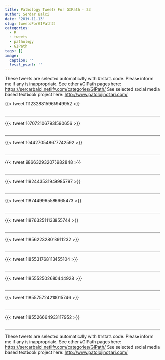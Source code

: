```yaml
---
title: Pathology Tweets For GIPath - 23
author: Serdar Balci
date: '2019-11-13'
slug: tweetsForGIPath23
categories:
  - R
  - tweets
  - pathology
  - GIPath
tags: []
image:
  caption: ''
  focal_point: ''
---
```



These tweets are selected automatically with #rstats code. Please inform me if any is inappropriate.
See other #GIPath pages here: https://serdarbalci.netlify.com/categories/GIPath/ 
See selected social media based textbook project here: http://www.patolojinotlari.com/

{{< tweet 1112328815965949952 >}}
<br>
<br>
<hr>
{{< tweet 1070721067931590656 >}}
<br>
<br>
<hr>
{{< tweet 1044270548677742592 >}}
<br>
<br>
<hr>
{{< tweet 986632932075982848 >}}
<br>
<br>
<hr>
{{< tweet 1192443531949985797 >}}
<br>
<br>
<hr>
{{< tweet 1187449965586665473 >}}
<br>
<br>
<hr>
{{< tweet 1187632511133855744 >}}
<br>
<br>
<hr>
{{< tweet 1185622328018911232 >}}
<br>
<br>
<hr>
{{< tweet 1185531768113455104 >}}
<br>
<br>
<hr>
{{< tweet 1185552502680444928 >}}
<br>
<br>
<hr>
{{< tweet 1185575724218015746 >}}
<br>
<br>
<hr>
{{< tweet 1185526664933117952 >}}
<br>
<br>
<hr>


These tweets are selected automatically with #rstats code. Please inform me if any is inappropriate.
See other #GIPath pages here: https://serdarbalci.netlify.com/categories/GIPath/ 
See selected social media based textbook project here: http://www.patolojinotlari.com/
